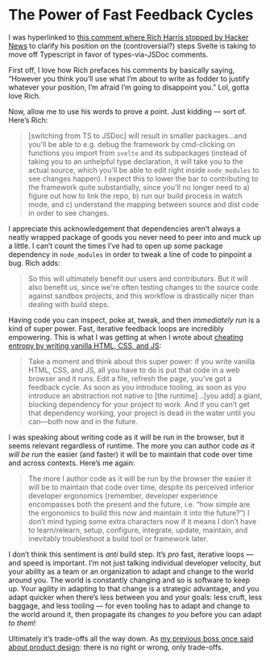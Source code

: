# The Power of Fast Feedback Cycles

I was hyperlinked to [this comment where Rich Harris stopped by Hacker News](https://news.ycombinator.com/item?id=35892250) to clarify his position on the (controversial?) steps Svelte is taking to move off Typescript in favor of types-via-JSDoc comments.

First off, I love how Rich prefaces his comments by basically saying, “However you think you’ll use what I’m about to write as fodder to justify whatever your position, I’m afraid I’m going to disappoint you.” Lol, gotta love Rich.

Now, allow me to use his words to prove a point. Just kidding — sort of. Here’s Rich:

> [switching from TS to JSDoc] will result in smaller packages…and you'll be able to e.g. debug the framework by cmd-clicking on functions you import from `svelte` and its subpackages (instead of taking you to an unhelpful type declaration, it will take you to the actual source, which you'll be able to edit right inside `node_modules` to see changes happen). I expect this to lower the bar to contributing to the framework quite substantially, since you'll no longer need to a) figure out how to link the repo, b) run our build process in watch mode, and c) understand the mapping between source and dist code in order to see changes.

I appreciate this acknowledgement that dependencies aren’t always a neatly wrapped package of goods you never need to peer into and muck up a little. I can’t count the times I’ve had to open up some package dependency in `node_modules` in order to tweak a line of code to pinpoint a bug. Rich adds:

> So this will ultimately benefit our users and contributors. But it will also benefit _us_, since we're often testing changes to the source code against sandbox projects, and this workflow is drastically nicer than dealing with build steps.

Having code you can inspect, poke at, tweak, and then _immediately run_ is a kind of super power. Fast, iterative feedback loops are incredibly empowering. This is what I was getting at when I wrote about [cheating entropy by writing vanilla HTML, CSS, and JS](https://blog.jim-nielsen.com/2020/cheating-entropy-with-native-web-tech/):

> Take a moment and think about this super power: if you write vanilla HTML, CSS, and JS, all you have to do is put that code in a web browser and it runs. Edit a file, refresh the page, you’ve got a feedback cycle. As soon as you introduce tooling, as soon as you introduce an abstraction not native to [the runtime]...[you add] a giant, blocking dependency for your project to work. And if you can’t get that dependency working, your project is dead in the water until you can—both now and in the future.

I was speaking about writing code as it will be run in the browser, but it seems relevant regardless of runtime. The more you can author code _as it will be run_ the easier (and faster) it will be to maintain that code over time and across contexts. Here’s me again:

> The more I author code as it will be run by the browser the easier it will be to maintain that code over time, despite its perceived inferior developer ergonomics (remember, developer experience encompasses both the present and the future, i.e. “how simple are the ergonomics to build this now and maintain it into the future?”) I don’t mind typing some extra characters now if it means I don’t have to learn/relearn, setup, configure, integrate, update, maintain, and inevitably troubleshoot a build tool or framework later.

I don’t think this sentiment is _anti_ build step. It’s _pro_ fast, iterative loops — and speed is important. I’m not just talking individual developer velocity, but your ability as a team or an organization to adapt and change to the world around you. The world is constantly changing and so is software to keep up. Your agility in adapting to that change is a strategic advantage, and you adapt quicker when there’s less between you and your goals: less cruft, less baggage, and less tooling — for even tooling has to adapt and change to the world around it, then propagate its changes _to you_ before you can adapt _to them_!

Ultimately it’s trade-offs all the way down. As [my previous boss once said about product design](https://tech.sagesure.com/blog/2021-11-30-design-systems-and-trade-offs/): there is no right or wrong, only trade-offs.